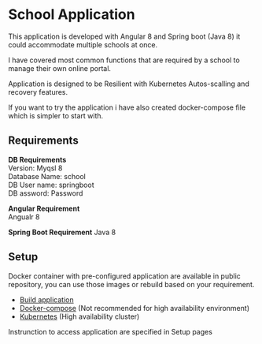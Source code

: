 # School Application
This application is developed with Angular 8 and Spring boot (Java 8) it could accommodate multiple schools at once.

I have covered most common functions that are required by a school to manage their own online portal.

Application is designed to be Resilient with Kubernetes Autos-scalling and recovery features.

If you want to try the application i have also created docker-compose file which is simpler to start with.

## Requirements
**DB Requirements**  
Version: Myqsl 8  
Database Name: school  
DB User name: springboot  
DB assword: Password  
  
**Angular Requirement**  
Angualr 8  
  
**Spring Boot Requirement** 
Java 8  

## Setup
Docker container with pre-configured application are available in public repository, you can use those images or rebuild based on your requirement.
* [Build application](https://github.com/karthiksurabathula/school/wiki/Build-application)
* [Docker-compose](https://github.com/karthiksurabathula/school/wiki/docker-compose-setup-instructions) (Not recommended for high availability environment)
* [Kubernetes](https://github.com/karthiksurabathula/school/wiki/kubernetes--setup-instructions) (High availability cluster)

Instrunction to access application are specified in Setup pages
